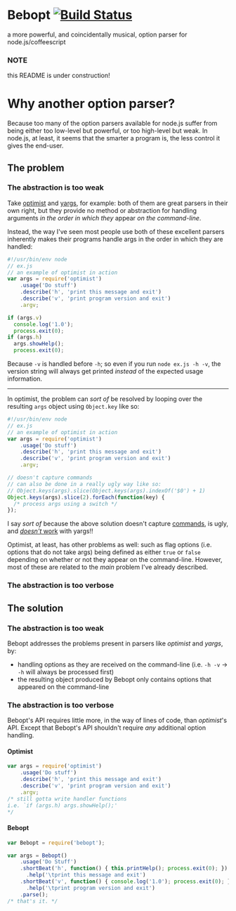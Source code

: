 # Bebopt [![Build Status](https://travis-ci.org/amagura/bebopt.svg?branch=master)](https://travis-ci.org/amagura/bebopt)
a more powerful, and coincidentally musical, option parser for node.js/coffeescript

### NOTE
this README is under construction!

# Why another option parser?
Because too many of the option parsers available for node.js suffer from being either too low-level but powerful, or too high-level but weak.  In node.js, at least, it seems that the smarter a program is, the less control it gives the end-user.

## The problem
### The abstraction is too weak
Take [optimist](https://github.com/substack/node-optimist) and [yargs](https://github.com/chevex/yargs), for example: both of them are great parsers in their own right, but they provide no method or abstraction for handling arguments _in the order in which they_ appear _on the command-line_.

Instead, the way I've seen most people use both of these excellent parsers inherently makes their programs handle args in the order in which they are handled:

```javascript
#!/usr/bin/env node
// ex.js
// an example of optimist in action
var args = require('optimist')
    .usage('Do stuff')
    .describe('h', 'print this message and exit')
    .describe('v', 'print program version and exit')
    .argv;

if (args.v)
  console.log('1.0');
  process.exit(0);
if (args.h)
  args.showHelp();
  process.exit(0);
```

Because `-v` is handled before `-h`; so even if you run `node ex.js -h -v`, the version string will always get printed _instead_ of the expected usage information.

***

In optimist, the problem can _sort of_ be resolved by looping over the resulting `args` object using `Object.key` like so:

```javascript
#!/usr/bin/env node
// ex.js
// an example of optimist in action
var args = require('optimist')
    .usage('Do stuff')
    .describe('h', 'print this message and exit')
    .describe('v', 'print program version and exit')
    .argv;

// doesn't capture commands
// can also be done in a really ugly way like so:
// Object.keys(args).slice(Object.keys(args).indexOf('$0') + 1)
Object.keys(args).slice(2).forEach(function(key) {
  /* process args using a switch */
});
```
I say _sort of_ because the above solution doesn't capture [commands](https://github.com/substack/node-optimist#and-non-hypenated-options-too-just-use-argv_), is ugly, and [_doesn't_ work](https://github.com/chevex/yargs/issues/39) with yargs!!

Optimist, at least, has other problems as well: such as flag options (i.e. options that do not take args) being defined as either `true` or `false` depending on whether or not they appear on the command-line.  However, most of these are related to the _main_ problem I've already described.

### The abstraction is too verbose

## The solution
### The abstraction is too weak
Bebopt addresses the problems present in parsers like _optimist_ and _yargs_, by:
* handling options as they are received on the command-line (i.e. `-h -v` -> `-h` will always be processed first)
* the resulting object produced by Bebopt only contains options that appeared on the command-line

### The abstraction is too verbose
Bebopt's API requires little more, in the way of lines of code, than _optimist_'s API.  Except that Bebopt's API shouldn't require _any_ additional option handling.

#### Optimist
```javascript
var args = require('optimist')
    .usage('Do stuff')
    .describe('h', 'print this message and exit')
    .describe('v', 'print program version and exit')
    .argv;
/* still gotta write handler functions
i.e. `if (args.h) args.showHelp();'
*/
```

#### Bebopt
```javascript
var Bebopt = require('bebopt');

var args = Bebopt()
    .usage('Do Stuff')
    .shortBeat('h', function() { this.printHelp(); process.exit(0); })
      .help('\tprint this message and exit')
    .shortBeat('v', function() { console.log('1.0'); process.exit(0); })
      .help('\tprint program version and exit')
    .parse();
/* that's it. */
```
